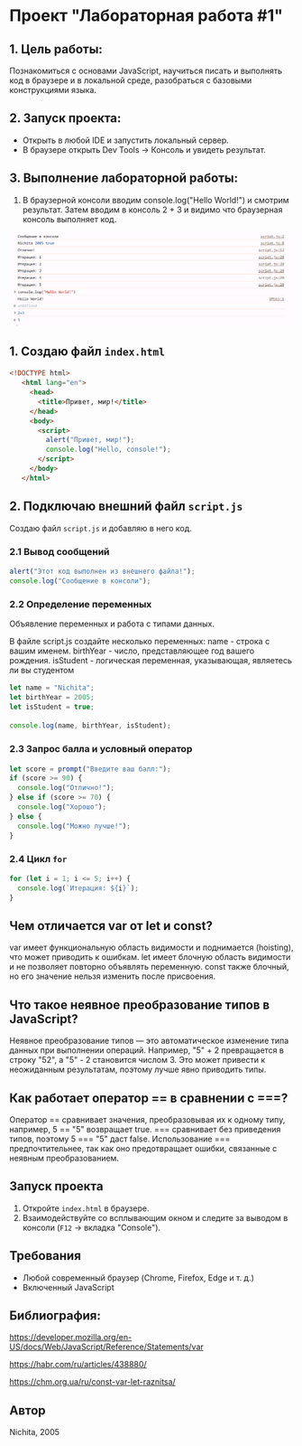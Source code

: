# Проект "Лабораторная работа #1"

## 1. Цель работы:  
Познакомиться с основами JavaScript, научиться писать и выполнять код в браузере и в локальной среде, разобраться с базовыми конструкциями языка. 

## 2. Запуск проекта:  
- Открыть в любой IDE и запустить локальный сервер. 
- В браузере открыть Dev Tools -> Консоль и увидеть результат. 
 
## 3. Выполнение лабораторной работы: 
1. В браузерной консоли вводим console.log("Hello World!") и смотрим результат. Затем вводим в консоль 2 + 3 и видимо что браузерная консоль выполняет код.  

![alt text](image.png)
## 1. Создаю файл `index.html`
```html
<!DOCTYPE html>
   <html lang="en">
     <head>
       <title>Привет, мир!</title>
     </head>
     <body>
       <script>
         alert("Привет, мир!");
         console.log("Hello, console!");
       </script>
     </body>
   </html>
```

## 2. Подключаю внешний файл `script.js`
Создаю файл `script.js` и добавляю в него код.

### 2.1 Вывод сообщений
```javascript
alert("Этот код выполнен из внешнего файла!");
console.log("Сообщение в консоли");
```

### 2.2 Определение переменных
Объявление переменных и работа с типами данных.

В файле script.js создайте несколько переменных:
name - строка с вашим именем.
birthYear - число, представляющее год вашего рождения.
isStudent - логическая переменная, указывающая, являетесь ли вы студентом

```javascript
let name = "Nichita";
let birthYear = 2005;
let isStudent = true;

console.log(name, birthYear, isStudent);
```

### 2.3 Запрос балла и условный оператор
```javascript
let score = prompt("Введите ваш балл:");
if (score >= 90) {  
  console.log("Отлично!");
} else if (score >= 70) {
  console.log("Хорошо");
} else {
  console.log("Можно лучше!");
}
```

### 2.4 Цикл `for`
```javascript
for (let i = 1; i <= 5; i++) {
  console.log(`Итерация: ${i}`);
}
```

## Чем отличается var от let и const?
var имеет функциональную область видимости и поднимается (hoisting), что может приводить к ошибкам. let имеет блочную область видимости и не позволяет повторно объявлять переменную. const также блочный, но его значение нельзя изменить после присвоения.

## Что такое неявное преобразование типов в JavaScript?
 Неявное преобразование типов — это автоматическое изменение типа данных при выполнении операций. Например, "5" + 2 превращается в строку "52", а "5" - 2 становится числом 3. Это может привести к неожиданным результатам, поэтому лучше явно приводить типы.

## Как работает оператор == в сравнении с ===?
 Оператор == сравнивает значения, преобразовывая их к одному типу, например, 5 == "5" возвращает true. === сравнивает без приведения типов, поэтому 5 === "5" даст false. Использование === предпочтительнее, так как оно предотвращает ошибки, связанные с неявным преобразованием.

## Запуск проекта
1. Откройте `index.html` в браузере.
2. Взаимодействуйте со всплывающим окном и следите за выводом в консоли (`F12` → вкладка "Console").

## Требования
- Любой современный браузер (Chrome, Firefox, Edge и т. д.)
- Включенный JavaScript

## Библиография:
https://developer.mozilla.org/en-US/docs/Web/JavaScript/Reference/Statements/var

https://habr.com/ru/articles/438880/

https://chm.org.ua/ru/const-var-let-raznitsa/

## Автор
Nichita, 2005
